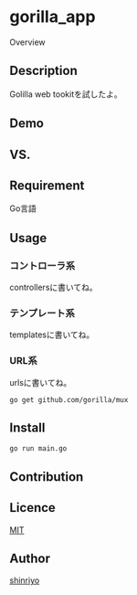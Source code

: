 gorilla_app
====

Overview

## Description

Golilla web tookitを試したよ。

## Demo

## VS. 

## Requirement

Go言語

## Usage

### コントローラ系

controllersに書いてね。

### テンプレート系

templatesに書いてね。

### URL系

urlsに書いてね。

```
go get github.com/gorilla/mux
```

## Install

```
go run main.go
```

## Contribution

## Licence

[MIT](https://github.com/tcnksm/tool/blob/master/LICENCE)

## Author

[shinriyo](https://github.com/shinriyo/)

